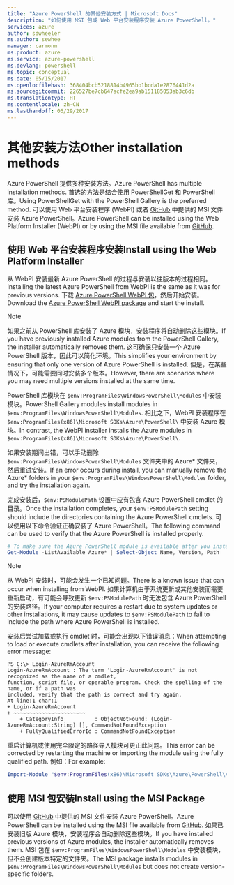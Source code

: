 ```yaml
---
title: "Azure PowerShell 的其他安装方式 | Microsoft Docs"
description: "如何使用 MSI 包或 Web 平台安装程序安装 Azure PowerShell。"
services: azure
author: sdwheeler
ms.author: sewhee
manager: carmonm
ms.product: azure
ms.service: azure-powershell
ms.devlang: powershell
ms.topic: conceptual
ms.date: 05/15/2017
ms.openlocfilehash: 368404bcb5218814b4965bb1bcda1e2876441d2a
ms.sourcegitcommit: 226527be7cb647acfe2ea9ab151185053ab3c6db
ms.translationtype: HT
ms.contentlocale: zh-CN
ms.lasthandoff: 06/29/2017
---
```

# <span data-ttu-id="59d8b-103">其他安装方法</span><span class="sxs-lookup"><span data-stu-id="59d8b-103">Other installation methods</span></span>
<a id="other-installation-methods" class="xliff"></a>

<span data-ttu-id="59d8b-104">Azure PowerShell 提供多种安装方法。</span><span class="sxs-lookup"><span data-stu-id="59d8b-104">Azure PowerShell has multiple installation methods.</span></span> <span data-ttu-id="59d8b-105">首选的方法是结合使用 PowerShellGet 和 PowerShell 库。</span><span class="sxs-lookup"><span data-stu-id="59d8b-105">Using PowerShellGet with the PowerShell Gallery is the preferred method.</span></span> <span data-ttu-id="59d8b-106">可以使用 Web 平台安装程序 (WebPI) 或者 [GitHub](https://github.com/Azure/azure-powershell/releases/latest) 中提供的 MSI 文件安装 Azure PowerShell。</span><span class="sxs-lookup"><span data-stu-id="59d8b-106">Azure PowerShell can be installed using the Web Platform Installer (WebPI) or by using the MSI file available from [GitHub](https://github.com/Azure/azure-powershell/releases/latest).</span></span>

## <span data-ttu-id="59d8b-107">使用 Web 平台安装程序安装</span><span class="sxs-lookup"><span data-stu-id="59d8b-107">Install using the Web Platform Installer</span></span>
<a id="install-using-the-web-platform-installer" class="xliff"></a>

<span data-ttu-id="59d8b-108">从 WebPI 安装最新 Azure PowerShell 的过程与安装以往版本的过程相同。</span><span class="sxs-lookup"><span data-stu-id="59d8b-108">Installing the latest Azure PowerShell from WebPI is the same as it was for previous versions.</span></span>
<span data-ttu-id="59d8b-109">下载 [Azure PowerShell WebPI 包](http://aka.ms/webpi-azps)，然后开始安装。</span><span class="sxs-lookup"><span data-stu-id="59d8b-109">Download the [Azure PowerShell WebPI package](http://aka.ms/webpi-azps) and start the install.</span></span>

> [!NOTE]
> <span data-ttu-id="59d8b-110">如果之前从 PowerShell 库安装了 Azure 模块，安装程序将自动删除这些模块。</span><span class="sxs-lookup"><span data-stu-id="59d8b-110">If you have previously installed Azure modules from the PowerShell Gallery, the installer automatically removes them.</span></span> <span data-ttu-id="59d8b-111">这可确保只安装一个 Azure PowerShell 版本，因此可以简化环境。</span><span class="sxs-lookup"><span data-stu-id="59d8b-111">This simplifies your environment by ensuring that only one version of Azure PowerShell is installed.</span></span> <span data-ttu-id="59d8b-112">但是，在某些情况下，可能需要同时安装多个版本。</span><span class="sxs-lookup"><span data-stu-id="59d8b-112">However, there are scenarios where you may need multiple versions installed at the same time.</span></span>
>
> <span data-ttu-id="59d8b-113">PowerShell 库模块在 `$env:ProgramFiles\WindowsPowerShell\Modules` 中安装模块。</span><span class="sxs-lookup"><span data-stu-id="59d8b-113">PowerShell Gallery modules install modules in `$env:ProgramFiles\WindowsPowerShell\Modules`.</span></span> <span data-ttu-id="59d8b-114">相比之下，WebPI 安装程序在 `$env:ProgramFiles(x86)\Microsoft SDKs\Azure\PowerShell\` 中安装 Azure 模块。</span><span class="sxs-lookup"><span data-stu-id="59d8b-114">In contrast, the WebPI installer installs the Azure modules in `$env:ProgramFiles(x86)\Microsoft SDKs\Azure\PowerShell\`.</span></span>
>
> <span data-ttu-id="59d8b-115">如果安装期间出错，可以手动删除 `$env:ProgramFiles\WindowsPowerShell\Modules` 文件夹中的 Azure* 文件夹，然后重试安装。</span><span class="sxs-lookup"><span data-stu-id="59d8b-115">If an error occurs during install, you can manually remove the Azure* folders in your `$env:ProgramFiles\WindowsPowerShell\Modules` folder, and try the installation again.</span></span>

<span data-ttu-id="59d8b-116">完成安装后，`$env:PSModulePath` 设置中应有包含 Azure PowerShell cmdlet 的目录。</span><span class="sxs-lookup"><span data-stu-id="59d8b-116">Once the installation completes, your `$env:PSModulePath` setting should include the directories containing the Azure PowerShell cmdlets.</span></span> <span data-ttu-id="59d8b-117">可以使用以下命令验证正确安装了 Azure PowerShell。</span><span class="sxs-lookup"><span data-stu-id="59d8b-117">The following command can be used to verify that the Azure PowerShell is installed properly.</span></span>

```powershell
# To make sure the Azure PowerShell module is available after you install
Get-Module -ListAvailable Azure* | Select-Object Name, Version, Path
```

> [!NOTE]
> <span data-ttu-id="59d8b-118">从 WebPI 安装时，可能会发生一个已知问题。</span><span class="sxs-lookup"><span data-stu-id="59d8b-118">There is a known issue that can occur when installing from WebPI.</span></span> <span data-ttu-id="59d8b-119">如果计算机由于系统更新或其他安装而需要重新启动，有可能会导致更新 `$env:PSModulePath` 时无法包含 Azure PowerShell 的安装路径。</span><span class="sxs-lookup"><span data-stu-id="59d8b-119">If your computer requires a restart due to system updates or other installations, it may cause updates to `$env:PSModulePath` to fail to include the path where Azure PowerShell is installed.</span></span>

<span data-ttu-id="59d8b-120">安装后尝试加载或执行 cmdlet 时，可能会出现以下错误消息：</span><span class="sxs-lookup"><span data-stu-id="59d8b-120">When attempting to load or execute cmdlets after installation, you can receive the following error message:</span></span>

```
PS C:\> Login-AzureRmAccount
Login-AzureRmAccount : The term 'Login-AzureRmAccount' is not recognized as the name of a cmdlet,
function, script file, or operable program. Check the spelling of the name, or if a path was
included, verify that the path is correct and try again.
At line:1 char:1
+ Login-AzureRmAccount
+ ~~~~~~~~~~~~~~~~~~~~~~~
    + CategoryInfo          : ObjectNotFound: (Login-AzureRmAccount:String) [], CommandNotFoundException
    + FullyQualifiedErrorId : CommandNotFoundException
```

<span data-ttu-id="59d8b-121">重启计算机或使用完全限定的路径导入模块可更正此问题。</span><span class="sxs-lookup"><span data-stu-id="59d8b-121">This error can be corrected by restarting the machine or importing the module using the fully qualified path.</span></span> <span data-ttu-id="59d8b-122">例如：</span><span class="sxs-lookup"><span data-stu-id="59d8b-122">For example:</span></span>

```powershell
Import-Module "$env:ProgramFiles(x86)\Microsoft SDKs\Azure\PowerShell\AzureRM.psd1"
```

## <span data-ttu-id="59d8b-123">使用 MSI 包安装</span><span class="sxs-lookup"><span data-stu-id="59d8b-123">Install using the MSI Package</span></span>
<a id="install-using-the-msi-package" class="xliff"></a>

<span data-ttu-id="59d8b-124">可以使用 [GitHub](https://github.com/Azure/azure-powershell/releases/latest) 中提供的 MSI 文件安装 Azure PowerShell。</span><span class="sxs-lookup"><span data-stu-id="59d8b-124">Azure PowerShell can be installed using the MSI file available from [GitHub](https://github.com/Azure/azure-powershell/releases/latest).</span></span> <span data-ttu-id="59d8b-125">如果已安装旧版 Azure 模块，安装程序会自动删除这些模块。</span><span class="sxs-lookup"><span data-stu-id="59d8b-125">If you have installed previous versions of Azure modules, the installer automatically removes them.</span></span> <span data-ttu-id="59d8b-126">MSI 包在 `$env:ProgramFiles\WindowsPowerShell\Modules` 中安装模块，但不会创建版本特定的文件夹。</span><span class="sxs-lookup"><span data-stu-id="59d8b-126">The MSI package installs modules in `$env:ProgramFiles\WindowsPowerShell\Modules` but does not create version-specific folders.</span></span>
